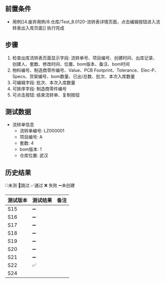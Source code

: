 
## 前置条件

- 用例[[4.废弃用例/8.仓库/Test_8.0120-流转表详情页面，点击编辑按钮进入流转表出入库页面]] 执行完成

## 步骤

1. 检查出库流转表页面显示字段: 流转单号、项目编号、创建时间、出库记录、创建人、套数、修改时间、位置、bom版本、备注、bom时间
2. 物料编号、制造商零件编号、Value、PCB Footprint、Tolerance、Elec-P、Specs、货架编号、bom数量、已出/总数、批次、本次入库数量
3. 可编辑字段: 批次、本次入库数量
4. 可排序字段: 制造商零件编号
5. 可点击按钮: 结束流转单、复制按钮

## 测试数据

- 流转单信息
	- 流转单编号: LZ000001
	- 项目编号: A
	- 套数: 4
	- bom版本: 1
	- 仓库位置: 武汉

## 历史结果
 ◻️未测    🚫跳过     ✅通过    ❌ 失败    ➖未创建
  
| 测试版本 | 测试结果 | 备注  |
| ---- | ---- | --- |
| S15  | ➖    |     |
| S16  | ➖    |     |
| S17  | ➖    |     |
| S18  | ➖    |     |
| S19  | ➖    |     |
| S20  | ➖    |     |
| S21  | ➖    |     |
| S22  | ✅    |     |
| S24  |      |     |
